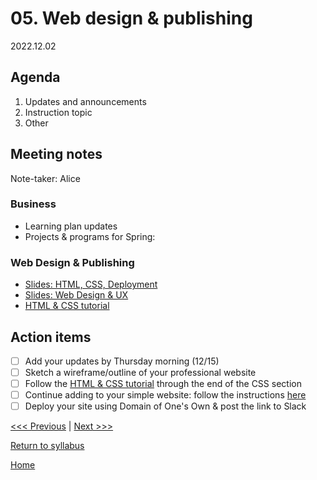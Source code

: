 # 05. Web design & publishing

2022.12.02

## Agenda

1. Updates and announcements
2. Instruction topic
3. Other

## Meeting notes

Note-taker: Alice

### Business

- Learning plan updates
- Projects & programs for Spring:

### Web Design & Publishing

- [Slides: HTML, CSS, Deployment](https://brynmawr-my.sharepoint.com/:p:/g/personal/amcgrath1_brynmawr_edu/Ebk0Itz2FClIj1Sbk5boNCYBa7Ip2LI8AAozEOYU8XJjFw?rtime=tBXJZI7U2kg)
- [Slides: Web Design & UX](https://brynmawr-my.sharepoint.com/:p:/g/personal/amcgrath1_brynmawr_edu/EVIK4OweOaZOmmj-PGNxdosBJcSL-1OHs-HZndXufIA-uA?e=vADJUk)
- [HTML & CSS tutorial](https://github.com/tri-cods/html-css)

## Action items
- [ ] Add your updates by Thursday morning (12/15)
- [ ] Sketch a wireframe/outline of your professional website
- [ ] Follow the [HTML & CSS tutorial](https://github.com/tri-cods/html-css) through the end of the CSS section
- [ ] Continue adding to your simple website: follow the instructions [here](../resources/html-instructions.md)
- [ ] Deploy your site using Domain of One's Own & post the link to Slack

[<<< Previous](04-webdev.md) | [Next >>>]()

[Return to syllabus](../syllabus.md)

[Home](../README.md)
